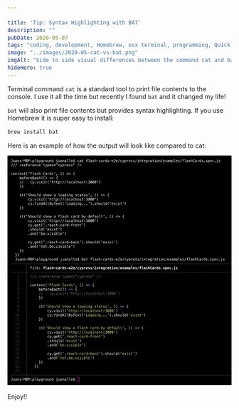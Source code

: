 ```yaml
---

title: 'Tip: Syntax Highlighting with BAT'
description: ""
pubDate: 2020-05-07
tags: "coding, development, Homebrew, osx terminal, programming, Quick Tips, tips"
image: "../images/2020-05-cat-vs-bat.png"
imgAlt: "Side to side visual differences between the command cat and bat"
hideHero: true
---
```


Terminal command `cat` is a standard tool to print file contents to the console. I use it all the time but recently I found `bat` and it changed my life!

`bat` will also print file contents but provides syntax highlighting. If you use Homebrew it is super easy to install:

```bash
brew install bat
```

Here is an example of how the output will look like compared to cat:

![](../images/2020-05-cat-vs-bat.png)

Enjoy!!

